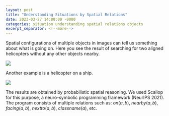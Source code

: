 ```yaml
---
layout: post
title: "Understanding Situations by Spatial Relations"
date: 2023-03-27 14:00:00 -0000
categories: situation understanding spatial relations objects
excerpt_separator: <!--more-->
---
```


Spatial configurations of multiple objects in images can tell us something about what is going on. 
Here you see the result of searching for two aligned helicopters without any other objects nearby. 

<img src="https://gertjanburghouts.github.io/pictures/aligned_helicopters.png">

Another example is a helicopter on a ship. 

<img src="https://gertjanburghouts.github.io/pictures/helicopter_on_ship.jpg">

The results are obtained by probabilistic spatial reasoning. 
We used Scallop for this purpose, a neuro-symbolic programming framework (NeurIPS 2021). 
The program consists of multiple relations such as: $on(a, b)$, $nearby(a, b)$, $facing(a, b)$, $nextto(a, b)$, $classname(a)$, etc.
